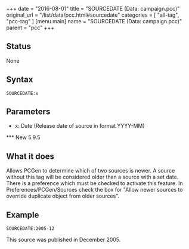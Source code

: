 +++
date = "2016-08-01"
title = "SOURCEDATE (Data: campaign.pcc)"
original_url = "/list/data/pcc.html#sourcedate"
categories = [ "all-tag", "pcc-tag" ]
[menu.main]
    name = "SOURCEDATE (Data: campaign.pcc)"
    parent = "pcc"
+++

## Status

None

## Syntax

`SOURCEDATE:x`

## Parameters

-   x: Date (Release date of source in format YYYY-MM)



<span id="sourcedate"></span> \*\*\* New 5.9.5

What it does
------------

Allows PCGen to determine which of two sources is newer. A source
without this tag will be considered older than a source with a set date.
There is a preference which must be checked to activate this feature. In
Preferences/PCGen/Sources check the box for "Allow newer sources to
override duplicate object from older sources".

Example
-------

`SOURCEDATE:2005-12`

This source was published in December 2005.

